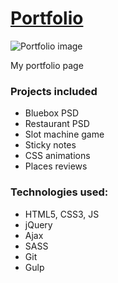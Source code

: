 # <a href="http://fialkiewicz.pl">Portfolio</a>
![Portfolio image](http://fialkiewicz.pl/img/projects/portfolio.jpg)

My portfolio page

### Projects included
- Bluebox PSD
- Restaurant PSD
- Slot machine game
- Sticky notes
- CSS animations
- Places reviews

### Technologies used:
- HTML5, CSS3, JS
- jQuery
- Ajax
- SASS
- Git
- Gulp
